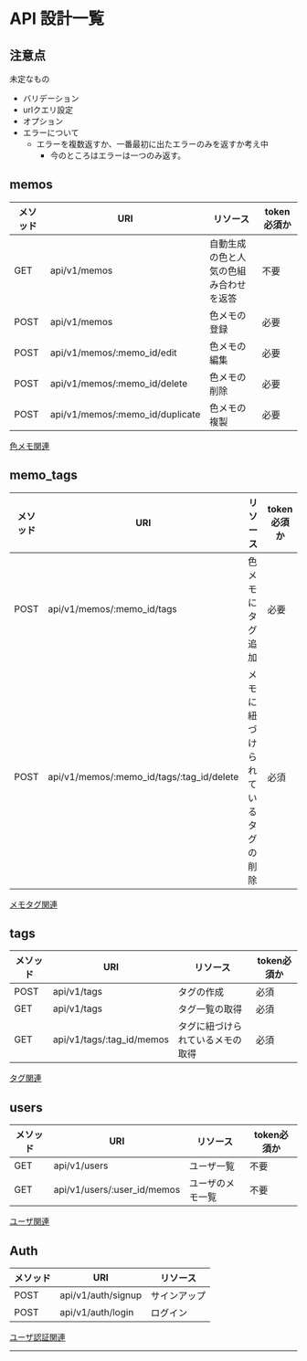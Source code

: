 # API 設計一覧
## 注意点
未定なもの
 - バリデーション
 - urlクエリ設定
 - オプション
 - エラーについて
   - エラーを複数返すか、一番最初に出たエラーのみを返すか考え中
     - 今のところはエラーは一つのみ返す。
## memos
| メソッド | URI                             | リソース                               | token必須か |
| -------- | ------------------------------- | -------------------------------------- | ----------- |
| GET      | api/v1/memos                    | 自動生成の色と人気の色組み合わせを返答 | 不要        |
| POST     | api/v1/memos                    | 色メモの登録                           | 必要        |
| POST     | api/v1/memos/:memo_id/edit      | 色メモの編集                           | 必要        |
| POST     | api/v1/memos/:memo_id/delete    | 色メモの削除                           | 必要        |
| POST     | api/v1/memos/:memo_id/duplicate | 色メモの複製                           | 必要        |



[色メモ関連](./api_memo.md)

## memo_tags
| メソッド | URI                                       | リソース                         | token必須か |
| -------- | ----------------------------------------- | -------------------------------- | ----------- |
| POST     | api/v1/memos/:memo_id/tags                | 色メモにタグ追加                 | 必要        |
| POST     | api/v1/memos/:memo_id/tags/:tag_id/delete | メモに紐づけられているタグの削除 | 必須        |



[メモタグ関連](./api_memo_tag.md)


## tags
| メソッド | URI                       | リソース                         | token必須か |
| -------- | ------------------------- | -------------------------------- | ----------- |
| POST     | api/v1/tags               | タグの作成                       | 必須        |
| GET      | api/v1/tags               | タグ一覧の取得                   | 必須        |
| GET      | api/v1/tags/:tag_id/memos | タグに紐づけられているメモの取得 | 必須        |



[タグ関連](./api_tags.md)

## users
| メソッド | URI                         | リソース         | token必須か |
| -------- | --------------------------- | ---------------- | ----------- |
| GET      | api/v1/users                | ユーザ一覧       | 不要        |
| GET      | api/v1/users/:user_id/memos | ユーザのメモ一覧 | 不要        |


[ユーザ関連](./api_user.md)

## Auth
| メソッド | URI                | リソース     |
| -------- | ------------------ | ------------ |
| POST     | api/v1/auth/signup | サインアップ |
| POST     | api/v1/auth/login  | ログイン     |


[ユーザ認証関連](./api_auth.md)

--------------------------------------------------------------------

